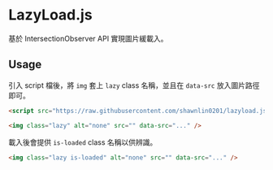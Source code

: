 # LazyLoad.js
基於 IntersectionObserver API 實現圖片緩載入。

## Usage

引入 script 檔後，將 `img` 套上 `lazy` class 名稱，並且在 `data-src` 放入圖片路徑即可。

```html
<script src="https://raw.githubusercontent.com/shawnlin0201/lazyload.js/master/lazyload.js"></script>

<img class="lazy" alt="none" src="" data-src="..." />
```
載入後會提供 `is-loaded` class 名稱以供辨識。

```html
<img class="lazy is-loaded" alt="none" src="" data-src="..." />
```
